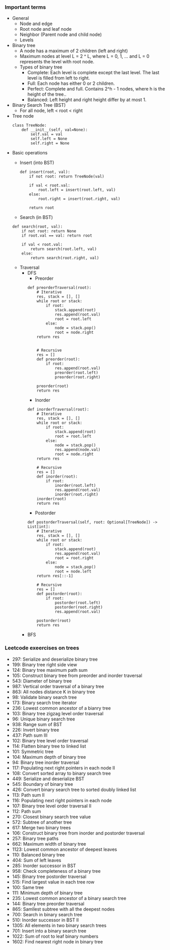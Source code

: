 ### Important terms
* General
  * Node and edge
  * Root node and leaf node
  * Neighbor (Parent node and child node)
  * Levels
* Binary tree
  * A node has a maximum of 2 children (left and right)
  * Maximum nodes at level L = 2 ^ L, where L = 0, 1, ... and L = 0 represents the level with root node.
  * Types of binary tree
    * Complete: Each level is complete except the last level. The last level is filled from left to right.
    * Full: Each node has either 0 or 2 children.
    * Perfect: Complete and full. Contains 2^h - 1 nodes, where h is the height of the tree..
    * Balanced: Left height and right height differ by at most 1.
* Binary Search Tree (BST)
  * For all node, left < root < right
* Tree node
  ```
  class TreeNode:
      def __init__(self, val=None):
          self.val = val
          self.left = None
          self.right = None
  ```
* Basic operations
  * Insert (into BST)
    ```
    def insert(root, val):
        if not root: return TreeNode(val)
        
        if val < root.val:
            root.left = insert(root.left, val)
        else:
            root.right = insert(root.right, val)
            
        return root
    ```
    
  *  Search (in BST)
    ```
    def search(root, val):
        if not root: return None
        if root.val == val: return root
        
        if val < root.val:
            return search(root.left, val)
        else:
            return search(root.right, val)
    ```
  * Traversal
    * DFS
      * Preorder
      ```
      def preorderTraversal(root):
          # Iterative
          res, stack = [], []
          while root or stack:
              if root:
                  stack.append(root)
                  res.append(root.val)
                  root = root.left
              else:
                  node = stack.pop()
                  root = node.right
          return res


          # Recursive
          res = []
          def preorder(root):
              if root:
                  res.append(root.val)
                  preorder(root.left)
                  preorder(root.right)

          preorder(root)
          return res
      ```
      * Inorder
      ```
      def inorderTraversal(root):
          # Iterative
          res, stack = [], []
          while root or stack:
              if root:
                  stack.append(root)
                  root = root.left
              else:
                  node = stack.pop()
                  res.append(node.val)
                  root = node.right
          return res

          # Recursive
          res = []
          def inorder(root):
              if root:
                  inorder(root.left)
                  res.append(root.val)
                  inorder(root.right)
          inorder(root)
          return res
      ```
      * Postorder
      ```
      def postorderTraversal(self, root: Optional[TreeNode]) -> List[int]:
          # Iterative
          res, stack = [], []
          while root or stack:
              if root:
                  stack.append(root)
                  res.append(root.val)
                  root = root.right
              else:
                  node = stack.pop()
                  root = node.left
          return res[::-1]

          # Recursive
          res = []
          def postorder(root):
              if root:
                  postorder(root.left)
                  postorder(root.right)
                  res.append(root.val)

          postorder(root)
          return res
      ```
    * BFS

### Leetcode exeercises on trees
* 297: Serialize and deserialize binary tree
* 199: Binary tree right side view
* 124: Binary tree maximum path sum
* 105: Construct binary tree from preorder and inorder traversal
* 543: Diameter of binary tree
* 987: Vertical order traversal of a binary tree
* 863: All nodes distance K in binary tree
* 98: Validate binary search tree
* 173: Binary search tree iterator
* 236: Lowest common ancestor of a bianry tree
* 103: Binary tree zigzag level order traversal
* 96: Unique binary search tree
* 938: Range sum of BST
* 226: Invert binary tree
* 437: Path sum III
* 102: Binary tree level order traversal 
* 114: Flatten binary tree to linked list
* 101: Symmetric tree
* 104: Maximum depth of binary tree
* 94: Binary tree inorder traversal
* 117: Populating next right pointers in each node II
* 108: Convert sorted array to binary search tree
* 449: Serialize and deserialize BST
* 545: Boundary of binary tree
* 426: Convert binary search tree to sorted doubly linked list
* 113: Path sum II
* 116: Populating next right pointers in each node
* 107: Binary tree level order traversal II
* 112: Path sum
* 270: Closest binary search tree value
* 572: Subtree of another tree
* 617: Merge two binary trees
* 106: Construct binary tree from inorder and postorder traversal
* 257: Binary tree paths
* 662: Maximum width of binary tree
* 1123: Lowest common ancestor of deepest leaves
* 110: Balanced binary tree
* 404: Sum of left leaves
* 285: Inorder successor in BST
* 958: Check completeness of a binary tree
* 145: Binary tree postorder traversal
* 515: Find largest value in each tree row
* 100: Same tree
* 111: Minimum depth of binary tree
* 235: Lowest common ancestor of a binary search tree
* 144: Binary tree preorder traversal
* 865: Samllest subtree with all the deepest nodes
* 700: Search in binary search tree
* 510: Inorder successor in BST II
* 1305: All elements in two binary search trees
* 701: Insert into a binary search tree
* 1022: Sum of root to leaf binary numbers
* 1602: Find nearest right node in binary tree
